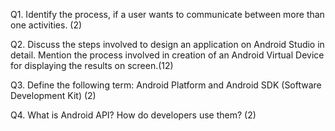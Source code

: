 Q1. Identify the process, if a user wants to communicate between more than one activities.  (2)

Q2. Discuss the steps involved to design an application on Android Studio in detail. Mention the process involved in creation of an Android Virtual Device for displaying the results on screen.(12)

Q3. Define the following term: Android Platform and Android SDK (Software Development Kit) (2)

Q4. What is Android API? How do developers use them? (2)
